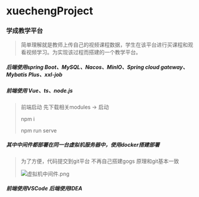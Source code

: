 # xuechengProject

### 学成教学平台

> 简单理解就是教师上传自己的视频课程数据，学生在该平台进行买课程和观看视频学习。为实现该过程而搭建的一个教学平台。

##### 后端使用spring Boot、MySQL、Nacos、MinIO、Spring cloud gateway、Mybatis Plus、xxl-job

##### 前端使用 Vue、ts、node.js

> 前端启动 先下载相关modules -> 启动
> 
> npm i
> 
> npm run serve

##### 其中中间件都部署在同一台虚拟机服务器中，使用docker搭建部署

> 为了方便，代码提交到git平台 不再自己搭建gogs 原理和git基本一致
> 
> ![虚拟机中间件.png](../虚拟机中间件.png)

##### 前端使用VSCode 后端使用IDEA
